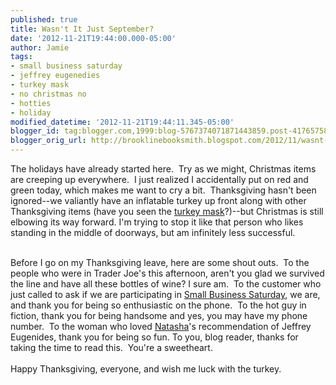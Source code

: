 ```yaml
---
published: true
title: Wasn't It Just September?
date: '2012-11-21T19:44:00.000-05:00'
author: Jamie
tags:
- small business saturday
- jeffrey eugenedies
- turkey mask
- no christmas no
- hotties
- holiday
modified_datetime: '2012-11-21T19:44:11.345-05:00'
blogger_id: tag:blogger.com,1999:blog-5767374071871443859.post-4176575892744470806
blogger_orig_url: http://brooklinebooksmith.blogspot.com/2012/11/wasnt-it-just-september.html
---
```


The holidays have already started here. &nbsp;Try as we might, Christmas items are creeping up everywhere. &nbsp;I just realized I accidentally put on red and green today, which makes me want to cry a bit. &nbsp;Thanksgiving hasn't been ignored--we valiantly have an inflatable turkey up front along with other Thanksgiving items (have you seen the <a href="http://instagram.com/p/RqY1gwylhC/" target="_blank">turkey mask</a>?)--but Christmas is still elbowing its way forward. I'm trying to stop it like that person who likes standing in the middle of doorways, but am infinitely less successful.<div><br /></div><div>Before I go on my Thanksgiving leave, here are some shout outs. &nbsp;To the people who were in Trader Joe's this afternoon, aren't you glad we survived the line and have all these bottles of wine? I sure am. &nbsp;To the customer who just called to ask if we are participating in <a href="https://www.americanexpress.com/us/small-business/Shop-Small/" target="_blank">Small Business Saturday</a>, we are, and thank you for being so enthusiastic on the phone. &nbsp;To the hot guy in fiction, thank you for being handsome and yes, you may have my phone number. &nbsp;To the woman who loved <a href="http://brooklinebooksmith-shop.com/natasha" target="_blank">Natasha</a>'s recommendation of Jeffrey Eugenides, thank you for being so fun.&nbsp;To you, blog reader, thanks for taking the time to read this. &nbsp;You're a sweetheart.&nbsp;</div><div><br /></div><div>Happy Thanksgiving, everyone, and wish me luck with the turkey.</div>